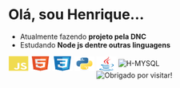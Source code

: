 <h1>Olá, sou Henrique...</h1>

- Atualmente fazendo **projeto pela DNC**
- Estudando **Node js dentre outras linguagens**

<div style="display: inline_block">
  <img align="center" alt="H-Js" height="30" width="40" src="https://raw.githubusercontent.com/devicons/devicon/master/icons/javascript/javascript-plain.svg">
  <img align="center" alt="H-HTML" height="30" width="40" src="https://raw.githubusercontent.com/devicons/devicon/master/icons/html5/html5-original.svg">
  <img align="center" alt="H-CSS" height="30" width="40" src="https://raw.githubusercontent.com/devicons/devicon/master/icons/css3/css3-original.svg">
  <img align="center" alt="H-Python" height="30" width="40" src="https://raw.githubusercontent.com/devicons/devicon/master/icons/python/python-original.svg">
  <img align="center" alt="H-Java" height="30" width="40" src="https://raw.githubusercontent.com/devicons/devicon/master/icons/java/java-original.svg">
  <img align="center" alt="H-MYSQL" height="30" width="40" src="https://github.com/user-attachments/assets/851c65d9-fa55-4486-ab55-de4dc9c32e7f">
</div>

<div align="center">
  <img src="https://github.com/seu-usuario/seu-repositorio/raw/master/assets/thank-you.gif" alt="Obrigado por visitar!">
</div>
